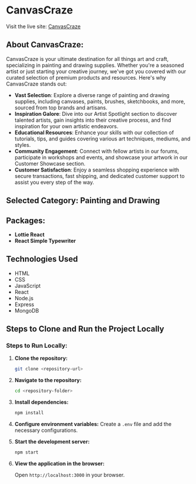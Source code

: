 # CanvasCraze

Visit the live site: [CanvasCraze](https://canvas-craze.web.app/)

## About CanvasCraze:

CanvasCraze is your ultimate destination for all things art and craft, specializing in painting and drawing supplies. Whether you're a seasoned artist or just starting your creative journey, we've got you covered with our curated selection of premium products and resources. Here's why CanvasCraze stands out:

- **Vast Selection**: Explore a diverse range of painting and drawing supplies, including canvases, paints, brushes, sketchbooks, and more, sourced from top brands and artisans.
- **Inspiration Galore**: Dive into our Artist Spotlight section to discover talented artists, gain insights into their creative process, and find inspiration for your own artistic endeavors.
- **Educational Resources**: Enhance your skills with our collection of tutorials, tips, and guides covering various art techniques, mediums, and styles.
- **Community Engagement**: Connect with fellow artists in our forums, participate in workshops and events, and showcase your artwork in our Customer Showcase section.
- **Customer Satisfaction**: Enjoy a seamless shopping experience with secure transactions, fast shipping, and dedicated customer support to assist you every step of the way.

## Selected Category: Painting and Drawing


##  Packages:
- **Lottie React**
- **React Simple Typewriter**

## Technologies Used

- HTML
- CSS
- JavaScript
- React
- Node.js
- Express
- MongoDB

## Steps to Clone and Run the Project Locally

### Steps to Run Locally:

1. **Clone the repository:**

    ```bash
    git clone <repository-url>
    ```

2. **Navigate to the repository:**

    ```bash
    cd <repository-folder>
    ```

3. **Install dependencies:**

    ```bash
    npm install
    ```

4. **Configure environment variables:** Create a `.env` file and add the necessary configurations.

5. **Start the development server:**

    ```bash
    npm start
    ```

6. **View the application in the browser:**

    Open `http://localhost:3000` in your browser.
